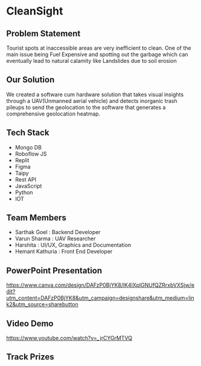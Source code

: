 # CleanSight
## Problem Statement 
Tourist spots at inaccessible areas are very inefficient to clean. One of the main issue being Fuel Expensive and spotting out the garbage which can eventually lead to natural calamity like Landslides due to soil erosion
## Our Solution 
We created a software cum hardware solution that takes visual insights through a UAV(Unmanned aerial vehicle) and detects inorganic trash pileups to send the geolocation to the software that generates a comprehensive geolocation heatmap.
## Tech Stack
- Mongo DB
- Roboflow JS 
- Replit 
- Figma 
- Taipy 
- Rest API 
- JavaScript 
- Python 
- IOT

## Team Members
- Sarthak Goel : Backend Developer
- Varun Sharma : UAV Researcher
- Harshita : UI/UX, Graphics and Documentation
- Hemant Kathuria : Front End Developer

## PowerPoint Presentation
https://www.canva.com/design/DAFzP0BjYK8/lK4lXplGNUfQZRrxbVXSjw/edit?utm_content=DAFzP0BjYK8&utm_campaign=designshare&utm_medium=link2&utm_source=sharebutton

## Video Demo 
https://www.youtube.com/watch?v=_jrCYGrMTVQ

## Track Prizes 
